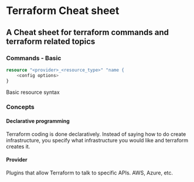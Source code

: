 # Terraform Cheat sheet
## A Cheat sheet for terraform commands and terraform related topics

### Commands - Basic

```terraform
resource "<provider>_<resource_type>" "name {
    <config options>
}
```
Basic resource syntax

### Concepts
#### Declarative programming
Terraform coding is done declaratively. Instead of saying how to do create infrastructure, you specify what infrastructure you would like and terraform creates it.

#### Provider
Plugins that allow Terraform to talk to specific APIs. AWS, Azure, etc.